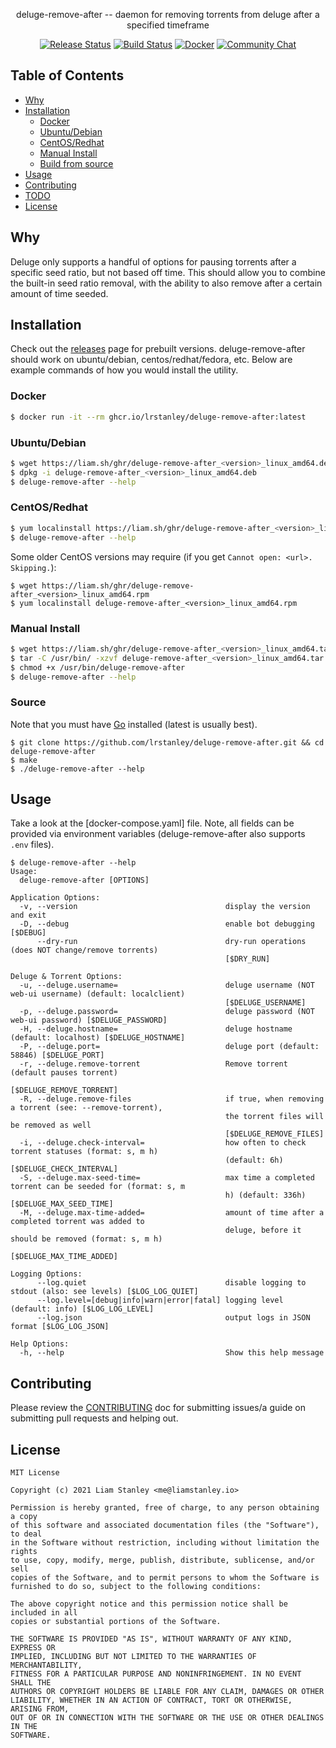 <p align="center">deluge-remove-after -- daemon for removing torrents from deluge after a specified timeframe</p>
<p align="center">
  <a href="https://github.com/lrstanley/deluge-remove-after/releases"><img src="https://github.com/lrstanley/deluge-remove-after/workflows/release/badge.svg" alt="Release Status"></a>
  <a href="https://github.com/lrstanley/deluge-remove-after/actions"><img src="https://github.com/lrstanley/deluge-remove-after/workflows/build/badge.svg" alt="Build Status"></a>
  <a href="https://github.com/users/lrstanley/packages/container/deluge-remove-after/versions"><img src="https://img.shields.io/badge/Docker-lrstanley%2Fdeluge--remove--after-blue.svg" alt="Docker"></a>
  <a href="https://liam.sh/chat"><img src="https://img.shields.io/badge/Community-Chat%20with%20us-green.svg" alt="Community Chat"></a>
</p>

## Table of Contents
- [Why](#why)
- [Installation](#installation)
  - [Docker](#docker)
  - [Ubuntu/Debian](#ubuntudebian)
  - [CentOS/Redhat](#centosredhat)
  - [Manual Install](#manual-install)
  - [Build from source](#build-from-source)
- [Usage](#usage)
- [Contributing](#contributing)
- [TODO](#todo)
- [License](#license)

## Why

Deluge only supports a handful of options for pausing torrents after a specific
seed ratio, but not based off time. This should allow you to combine the built-in
seed ratio removal, with the ability to also remove after a certain amount of
time seeded.

## Installation

Check out the [releases](https://github.com/users/lrstanley/deluge-remove-after/pkgs/container/deluge-remove-after)
page for prebuilt versions. deluge-remove-after should work on ubuntu/debian,
centos/redhat/fedora, etc. Below are example commands of how you would install
the utility.

### Docker

```bash
$ docker run -it --rm ghcr.io/lrstanley/deluge-remove-after:latest
```

### Ubuntu/Debian

```bash
$ wget https://liam.sh/ghr/deluge-remove-after_<version>_linux_amd64.deb
$ dpkg -i deluge-remove-after_<version>_linux_amd64.deb
$ deluge-remove-after --help
```

### CentOS/Redhat

```bash
$ yum localinstall https://liam.sh/ghr/deluge-remove-after_<version>_linux_amd64.rpm
$ deluge-remove-after --help
```

Some older CentOS versions may require (if you get `Cannot open: <url>. Skipping.`):

```console
$ wget https://liam.sh/ghr/deluge-remove-after_<version>_linux_amd64.rpm
$ yum localinstall deluge-remove-after_<version>_linux_amd64.rpm
```

### Manual Install

```bash
$ wget https://liam.sh/ghr/deluge-remove-after_<version>_linux_amd64.tar.gz
$ tar -C /usr/bin/ -xzvf deluge-remove-after_<version>_linux_amd64.tar.gz deluge-remove-after
$ chmod +x /usr/bin/deluge-remove-after
$ deluge-remove-after --help
```

### Source

Note that you must have [Go](https://golang.org/doc/install) installed (latest is usually best).

    $ git clone https://github.com/lrstanley/deluge-remove-after.git && cd deluge-remove-after
    $ make
    $ ./deluge-remove-after --help

## Usage

Take a look at the [docker-compose.yaml] file. Note, all fields can be provided
via environment variables (deluge-remove-after also supports `.env` files).

```
$ deluge-remove-after --help
Usage:
  deluge-remove-after [OPTIONS]

Application Options:
  -v, --version                                 display the version and exit
  -D, --debug                                   enable bot debugging [$DEBUG]
      --dry-run                                 dry-run operations (does NOT change/remove torrents)
                                                [$DRY_RUN]

Deluge & Torrent Options:
  -u, --deluge.username=                        deluge username (NOT web-ui username) (default: localclient)
                                                [$DELUGE_USERNAME]
  -p, --deluge.password=                        deluge password (NOT web-ui password) [$DELUGE_PASSWORD]
  -H, --deluge.hostname=                        deluge hostname (default: localhost) [$DELUGE_HOSTNAME]
  -P, --deluge.port=                            deluge port (default: 58846) [$DELUGE_PORT]
  -r, --deluge.remove-torrent                   Remove torrent (default pauses torrent)
                                                [$DELUGE_REMOVE_TORRENT]
  -R, --deluge.remove-files                     if true, when removing a torrent (see: --remove-torrent),
                                                the torrent files will be removed as well
                                                [$DELUGE_REMOVE_FILES]
  -i, --deluge.check-interval=                  how often to check torrent statuses (format: s, m h)
                                                (default: 6h) [$DELUGE_CHECK_INTERVAL]
  -S, --deluge.max-seed-time=                   max time a completed torrent can be seeded for (format: s, m
                                                h) (default: 336h) [$DELUGE_MAX_SEED_TIME]
  -M, --deluge.max-time-added=                  amount of time after a completed torrent was added to
                                                deluge, before it should be removed (format: s, m h)
                                                [$DELUGE_MAX_TIME_ADDED]

Logging Options:
      --log.quiet                               disable logging to stdout (also: see levels) [$LOG_LOG_QUIET]
      --log.level=[debug|info|warn|error|fatal] logging level (default: info) [$LOG_LOG_LEVEL]
      --log.json                                output logs in JSON format [$LOG_LOG_JSON]

Help Options:
  -h, --help                                    Show this help message
```

## Contributing

Please review the [CONTRIBUTING](CONTRIBUTING.md) doc for submitting issues/a guide
on submitting pull requests and helping out.


## License

```
MIT License

Copyright (c) 2021 Liam Stanley <me@liamstanley.io>

Permission is hereby granted, free of charge, to any person obtaining a copy
of this software and associated documentation files (the "Software"), to deal
in the Software without restriction, including without limitation the rights
to use, copy, modify, merge, publish, distribute, sublicense, and/or sell
copies of the Software, and to permit persons to whom the Software is
furnished to do so, subject to the following conditions:

The above copyright notice and this permission notice shall be included in all
copies or substantial portions of the Software.

THE SOFTWARE IS PROVIDED "AS IS", WITHOUT WARRANTY OF ANY KIND, EXPRESS OR
IMPLIED, INCLUDING BUT NOT LIMITED TO THE WARRANTIES OF MERCHANTABILITY,
FITNESS FOR A PARTICULAR PURPOSE AND NONINFRINGEMENT. IN NO EVENT SHALL THE
AUTHORS OR COPYRIGHT HOLDERS BE LIABLE FOR ANY CLAIM, DAMAGES OR OTHER
LIABILITY, WHETHER IN AN ACTION OF CONTRACT, TORT OR OTHERWISE, ARISING FROM,
OUT OF OR IN CONNECTION WITH THE SOFTWARE OR THE USE OR OTHER DEALINGS IN THE
SOFTWARE.
```

